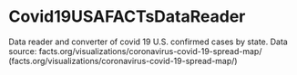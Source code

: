 # Covid19USAFACTsDataReader
Data reader and converter of covid 19 U.S. confirmed cases by state. Data source: facts.org/visualizations/coronavirus-covid-19-spread-map/ (facts.org/visualizations/coronavirus-covid-19-spread-map/)
